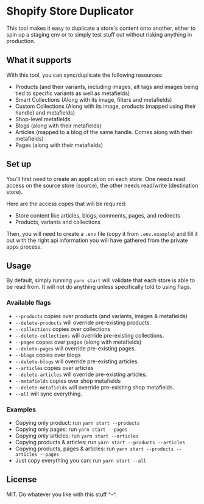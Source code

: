 # Shopify Store Duplicator
This tool makes it easy to duplicate a store's content onto another, either to spin up a staging env or to simply test stuff out without risking anything in production.

## What it supports
With this tool, you can sync/duplicate the following resources:
- Products (and their variants, including images, alt tags and images being tied to specific variants as well as metafields)
- Smart Collections (Along with its image, filters and metafields)
- Custom Collections (Along with its image, products (mapped using their handle) and metafields)
- Shop-level metafields
- Blogs (along with their metafields)
- Articles (mapped to a blog of the same handle. Comes along with their metafields)
- Pages (along with their metafields)

## Set up
You'll first need to create an application on each store. One needs read access on the source store (source), the other needs read/write (destination store).

Here are the access copes that will be required:
- Store content like articles, blogs, comments, pages, and redirects
- Products, variants and collections

Then, you will need to create a `.env` file (copy it from `.env.example`) and fill it out with the right api information you will have gathered from the private apps process.

## Usage

By default, simply running `yarn start` will validate that each store is able to be read from. It will not do anything unless specifically told to using flags.

###  Available flags

- `--products` copies over products (and variants, images & metafields)
- `--delete-products` will override pre-existing products.
- `--collections` copies over collections
- `--delete-collections` will override pre-existing collections.
- `--pages` copies over pages (along with metafields)
- `--delete-pages` will override pre-existing pages.
- `--blogs` copies over blogs
- `--delete-blogs` will override pre-existing articles.
- `--articles` copies over articles
- `--delete-articles` will override pre-existing articles.
- `--metafields` copies over shop metafields
- `--delete-metafields` will override pre-existing shop metafields.
- `--all` will sync everything.


### Examples

- Copying only product: run `yarn start --products`
- Copying only pages: run `yarn start --pages`
- Copying only articles: run `yarn start --articles`
- Copying products & articles: run `yarn start --products --articles`
- Copying products, pages & articles: run `yarn start --products --articles --pages`
- Just copy everything you can: run `yarn start --all`


## License 
MIT. Do whatever you like with this stuff ^-^.
